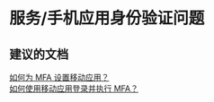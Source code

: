 <properties
    pageTitle="服务/手机应用身份验证问题"
    description="服务/手机应用身份验证问题"
    service="microsoft.multifactorauthentication"
    resource=""
    authors="aashu"
    displayOrder=""
    selfHelpType="generic"
    supportTopicIds="32336310"
    resourceTags=""
    productPesIds="14947"
    cloudEnvironments="public"
/>


# 服务/手机应用身份验证问题


## **建议的文档**
[如何为 MFA 设置移动应用？](https://azure.microsoft.com/documentation/articles/multi-factor-authentication-end-user-first-time-mobile-app/)<br>
[如何使用移动应用登录并执行 MFA？](https://azure.microsoft.com/documentation/articles/multi-factor-authentication-end-user-signin/#signing-in-with-the-mobile-app-using-notification)



<!--HONumber=Jul16_HO4-->


